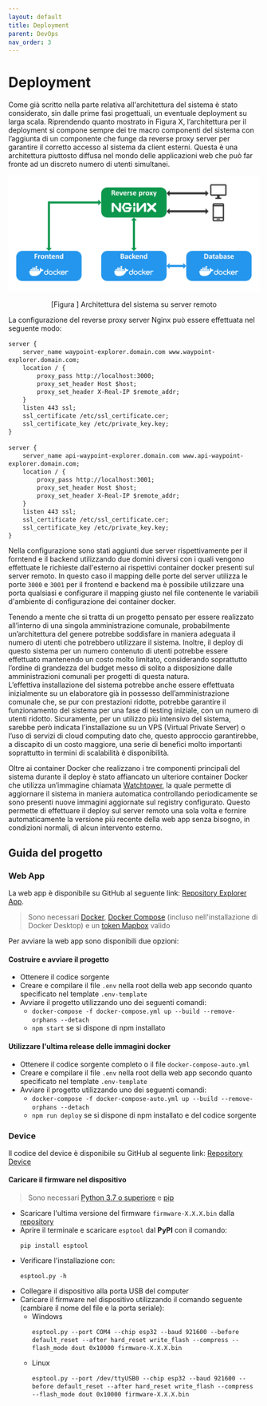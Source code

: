 ```yaml
---
layout: default
title: Deployment
parent: DevOps
nav_order: 3
---
```


# Deployment
Come già scritto nella parte relativa all'architettura del sistema è stato considerato, sin dalle prime fasi progettuali, un eventuale deployment su larga scala.
Riprendendo quanto mostrato in Figura X, l’architettura per il deployment si
compone sempre dei tre macro componenti del sistema con l’aggiunta di un componente che funge da reverse proxy server per garantire il corretto accesso al sistema da client esterni. Questa è una architettura piuttosto diffusa nel mondo delle applicazioni web che può far fronte ad un discreto numero di utenti simultanei.

<div align="center">
    <img id="architecture-remote" src="../../img/architecture_remote.png" alt="Remote architecture"  style="width: 50rem">
    <p align="center">[Figura ] Architettura del sistema su server remoto</p>
</div>

La configurazione del reverse proxy server Nginx può essere effettuata nel seguente modo:

```
server {
    server_name waypoint-explorer.domain.com www.waypoint-explorer.domain.com;
    location / {
        proxy_pass http://localhost:3000;
        proxy_set_header Host $host;
        proxy_set_header X-Real-IP $remote_addr;
    }
    listen 443 ssl;
    ssl_certificate /etc/ssl_certificate.cer;
    ssl_certificate_key /etc/private_key.key;
}

server {
    server_name api-waypoint-explorer.domain.com www.api-waypoint-explorer.domain.com;
    location / {
        proxy_pass http://localhost:3001;
        proxy_set_header Host $host;
        proxy_set_header X-Real-IP $remote_addr;
    }
    listen 443 ssl;
    ssl_certificate /etc/ssl_certificate.cer;
    ssl_certificate_key /etc/private_key.key;
}
```

Nella configurazione sono stati aggiunti due server rispettivamente per il forntend e il backend utilizzando due domini diversi con i quali vengono effettuate le richieste dall'esterno ai rispettivi container docker presenti sul server remoto. In questo caso il mapping delle porte del server utilizza le porte ```3000``` e ```3001``` per il frontend e backend ma è possibile utilizzare una porta qualsiasi e configurare il mapping giusto nel file contenente le variabili d'ambiente di configurazione dei container docker.


Tenendo a mente che si tratta di un progetto pensato per essere realizzato all’interno di una singola amministrazione comunale, probabilmente un’architettura del genere potrebbe soddisfare in maniera adeguata il numero di utenti che potrebbero utilizzare il sistema. Inoltre, il deploy di questo sistema per un numero contenuto di utenti potrebbe essere effettuato mantenendo un costo molto limitato, considerando soprattutto l’ordine di grandezza del budget messo di solito a disposizione dalle amministrazioni comunali per progetti di questa natura.\
L’effettiva installazione del sistema potrebbe anche essere effettuata inizialmente su un elaboratore già in possesso dell’amministrazione comunale che, se pur con prestazioni ridotte, potrebbe garantire il funzionamento del sistema per una fase di testing iniziale, con un numero di utenti ridotto. Sicuramente, per un utilizzo più intensivo del sistema, sarebbe però indicata l’installazione su un VPS (Virtual Private Server) o l’uso di servizi di cloud computing dato che, questo approccio garantirebbe, a discapito di un costo maggiore, una serie di benefici molto importanti soprattutto in termini di scalabilità è disponibilità.

Oltre ai container Docker che realizzano i tre componenti principali del sistema durante il deploy è stato affiancato un ulteriore container Docker che utilizza un’immagine chiamata [Watchtower](https://containrrr.dev/watchtower/), la quale permette di aggiornare il sistema in maniera automatica controllando periodicamente se sono presenti nuove immagini aggiornate sul registry configurato. Questo permette di effettuare il deploy sul server remoto una sola volta e fornire automaticamente la versione più recente della web app senza bisogno, in condizioni normali, di alcun intervento esterno.


## Guida del progetto
### Web App
La web app è disponibile su GitHub al seguente link: [Repository Explorer App](https://github.com/Waypoint-Explorer/explorer-app).

> Sono necessari [Docker](https://www.docker.com/), [Docker Compose](https://docs.docker.com/compose/install/) (incluso nell'installazione di Docker Desktop) e un
[token Mapbox](https://www.docker.com/) valido

Per avviare la web app sono disponibili due opzioni:

#### Costruire e avviare il progetto
- Ottenere il codice sorgente
- Creare e compilare il file ```.env``` nella root della web app secondo quanto specificato nel template ```.env-template```
- Avviare il progetto utilizzando uno dei seguenti comandi:
    - ```docker-compose -f docker-compose.yml up --build --remove-orphans --detach```
    - ```npm start``` se si dispone di npm installato
#### Utilizzare l'ultima release delle immagini docker
- Ottenere il codice sorgente completo o il file ```docker-compose-auto.yml```
- Creare e compilare il file ```.env```  nella root della web app secondo quanto specificato nel template ```.env-template```
- Avviare il progetto utilizzando uno dei seguenti comandi:
    - ```docker-compose -f docker-compose-auto.yml up --build --remove-orphans --detach```
    - ```npm run deploy``` se si dispone di npm installato e del codice sorgente

### Device

Il codice del device è disponibile su GitHub al seguente link: [Repository Device](https://github.com/Waypoint-Explorer/device
)

#### Caricare il firmware nel dispositivo
> Sono necessari [Python 3.7 o superiore](https://www.python.org/downloads/) e [pip](https://pip.pypa.io/en/stable/installation/)

- Scaricare l'ultima versione del firmware `firmware-X.X.X.bin` dalla [repository](https://github.com/Waypoint-Explorer/device/releases)
- Aprire il terminale e scaricare `esptool` dal **PyPI** con il comando:
    ```
    pip install esptool
    ```
- Verificare l'installazione con:
    ```
    esptool.py -h
    ```
- Collegare il dispositivo alla porta USB del computer
- Caricare il firmware nel dispositivo utilizzando il comando seguente (cambiare il nome del file e la porta seriale):
    - Windows
        ```
        esptool.py --port COM4 --chip esp32 --baud 921600 --before default_reset --after hard_reset write_flash --compress --flash_mode dout 0x10000 firmware-X.X.X.bin
        ```
    - Linux
        ```
        esptool.py --port /dev/ttyUSB0 --chip esp32 --baud 921600 --before default_reset --after hard_reset write_flash --compress --flash_mode dout 0x10000 firmware-X.X.X.bin
        ```

